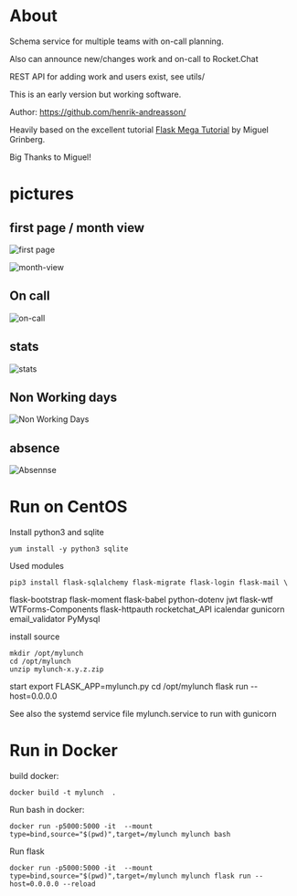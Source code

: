 # About

Schema service for multiple teams with on-call planning.

Also can announce new/changes work and on-call to Rocket.Chat

REST API for adding work and users exist, see utils/

This is an early version but working software.

Author: https://github.com/henrik-andreasson/

Heavily based on the excellent tutorial  [Flask Mega Tutorial](https://blog.miguelgrinberg.com/post/the-flask-mega-tutorial-part-i-hello-world) by Miguel Grinberg.

Big Thanks to Miguel!


# pictures

## first page / month view
![first page](docs/first-page.png)

![month-view](docs/month-view.png)

## On call
![on-call](docs/oncall.png)

## stats
![stats](docs/stats.png)

## Non Working days
![Non Working Days](docs/nwd.png)

## absence
![Absennse](docs/absence.png)

# Run on CentOS

Install python3 and sqlite

    yum install -y python3 sqlite

Used modules

    pip3 install flask-sqlalchemy flask-migrate flask-login flask-mail \
  flask-bootstrap flask-moment flask-babel python-dotenv jwt flask-wtf \
  WTForms-Components flask-httpauth rocketchat_API icalendar gunicorn \
  email_validator PyMysql

install source

    mkdir /opt/mylunch
    cd /opt/mylunch
    unzip mylunch-x.y.z.zip

start
    export FLASK_APP=mylunch.py
    cd /opt/mylunch
    flask run --host=0.0.0.0

See also the systemd service file mylunch.service to run with gunicorn

# Run in Docker

build docker:

    docker build -t mylunch  .

Run bash in docker:

    docker run -p5000:5000 -it  --mount type=bind,source="$(pwd)",target=/mylunch mylunch bash

Run flask

    docker run -p5000:5000 -it  --mount type=bind,source="$(pwd)",target=/mylunch mylunch flask run --host=0.0.0.0 --reload
